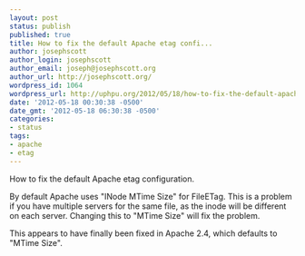 ```yaml
---
layout: post
status: publish
published: true
title: How to fix the default Apache etag confi...
author: josephscott
author_login: josephscott
author_email: joseph@josephscott.org
author_url: http://josephscott.org/
wordpress_id: 1064
wordpress_url: http://uphpu.org/2012/05/18/how-to-fix-the-default-apache-etag-confi/
date: '2012-05-18 00:30:38 -0500'
date_gmt: '2012-05-18 06:30:38 -0500'
categories:
- status
tags:
- apache
- etag
---
```

<p>How to fix the default Apache etag configuration.</p>
<p>By default Apache uses "INode MTime Size" for FileETag.  This is a problem if you have multiple servers for the same file, as the inode will be different on each server.  Changing this to "MTime Size"  will fix the problem.</p>
<p>This appears to have finally been fixed in Apache 2.4, which defaults to "MTime Size".</p>
